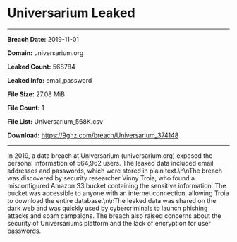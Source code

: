 # Universarium Leaked

------------
**Breach Date:** 2019-11-01

**Domain:** universarium.org

**Leaked Count:** 568784

**Leaked Info:** email,password

**File Size:** 27.08 MiB

**File Count:** 1

**File List:** Universarium_568K.csv

**Download:** https://9ghz.com/breach/Universarium_374148

------------
In 2019, a data breach at Universarium (universarium.org) exposed the personal information of 564,962 users. The leaked data included email addresses and passwords, which were stored in plain text.\n\nThe breach was discovered by security researcher Vinny Troia, who found a misconfigured Amazon S3 bucket containing the sensitive information. The bucket was accessible to anyone with an internet connection, allowing Troia to download the entire database.\n\nThe leaked data was shared on the dark web and was quickly used by cybercriminals to launch phishing attacks and spam campaigns. The breach also raised concerns about the security of Universariums platform and the lack of encryption for user passwords.

